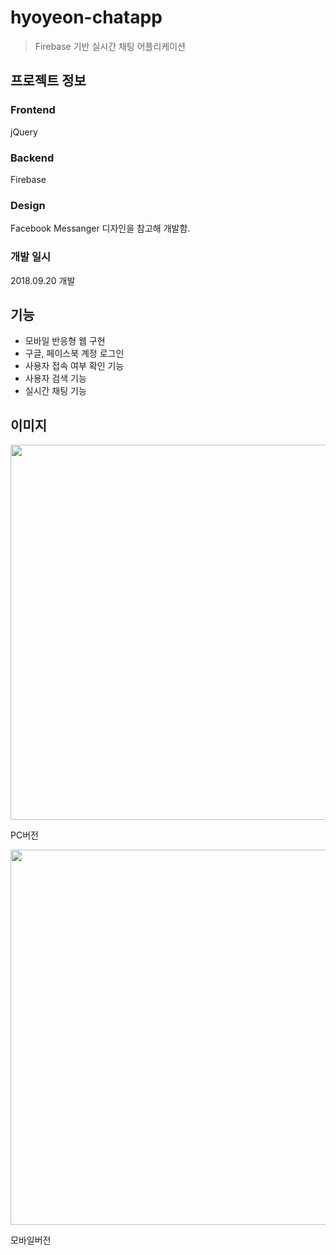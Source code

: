 # hyoyeon-chatapp
> Firebase 기반 실시간 채팅 어플리케이션
## 프로젝트 정보
### Frontend
jQuery
### Backend
Firebase
### Design
Facebook Messanger 디자인을 참고해 개발함.

### 개발 일시
2018.09.20 개발

## 기능
* 모바일 반응형 웹 구현
* 구글, 페이스북 계정 로그인
* 사용자 접속 여부 확인 기능
* 사용자 검색 기능
* 실시간 채팅 기능

## 이미지
<img src="https://github.com/yoonhyoyeon/hyoyeon-chatapp/assets/30565205/b94d045d-b69e-4e00-b954-da905aa93683" width="600" />

PC버전


<img src="https://github.com/yoonhyoyeon/hyoyeon-chatapp/assets/30565205/5b6dc75a-0bf1-4ff1-a649-185d24c765a7" width="600" />

모바일버전

